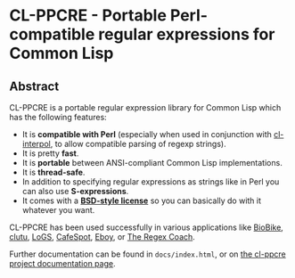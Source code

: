 # CL-PPCRE - Portable Perl-compatible regular expressions for Common Lisp

## Abstract

CL-PPCRE is a portable regular expression library for Common Lisp
which has the following features:

* It is **compatible with Perl** (especially when used in conjunction
  with [cl-interpol](http://weitz.de/cl-interpol/), to allow
  compatible parsing of regexp strings).
* It is pretty **fast**.
* It is **portable** between ANSI-compliant Common Lisp
  implementations.
* It is **thread-safe**.
* In addition to specifying regular expressions as strings like in
  Perl you can also use **S-expressions**.
* It comes with a
  **[BSD-style license](http://www.opensource.org/licenses/bsd-license.php)**
  so you can basically do with it whatever you want.

CL-PPCRE has been used successfully in various applications like
[BioBike](http://nostoc.stanford.edu/Docs/),
[clutu](http://clutu.com/),
[LoGS](http://www.hpc.unm.edu/~download/LoGS/),
[CafeSpot](http://cafespot.net/),
[Eboy](http://www.eboy.com/), or
[The Regex Coach](http://weitz.de/regex-coach/).

Further documentation can be found in `docs/index.html`, or on
[the cl-ppcre project documentation page](https://edicl.github.io/cl-ppcre/).
